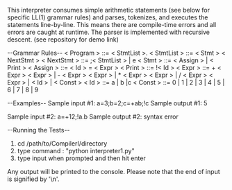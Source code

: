 This interpreter consumes simple arithmetic statements (see below for specific LL(1) grammar rules) and parses, tokenizes, and executes the statements line-by-line.  This means there are compile-time errors and all errors are caught at runtime.  The parser is implemented with recursive descent. (see repository for demo link)

--Grammar Rules--
< Program >   ::= < StmtList >.
< StmtList >  ::= < Stmt > < NextStmt >
< NextStmt >  ::= ;< StmtList > | e
< Stmt >      ::= < Assign > | < Print >
< Assign >    ::= < Id > = < Expr >
< Print >     ::= !< Id >
< Expr >      ::= + < Expr > < Expr >
              | - < Expr > < Expr >
              | * < Expr > < Expr >
              | / < Expr > < Expr >
              | < Id >
              | < Const >
< Id >        ::= a | b |c
< Const >     ::= 0 | 1 | 2 | 3 | 4 | 5 | 6 | 7 | 8 | 9  


--Examples--
Sample input #1:
a=3;b=2;c=+ab;!c
Sample output #1:
5

Sample input #2:
a=+12;!a.b
Sample output #2:
syntax error


--Running the Tests--
1) cd /path/to/CompilerI/directory
2) type command : "python interpreter1.py"
3) type input when prompted and then hit enter

Any output will be printed to the console.
Please note that the end of input is signified by '\n'.
